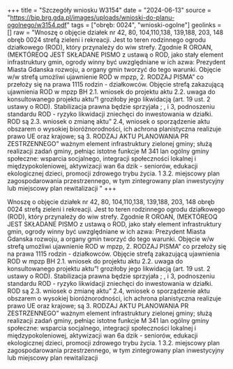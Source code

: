 +++
title = "Szczegóły wniosku W3154"
date = "2024-06-13"
source = "https://bip.brg.gda.pl/images/uploads/wnioski-do-planu-ogolnego/w3154.pdf"
tags = ["obręb: 0024", "wnioski-ogolne"]
geolinks = []
raw = "Wnoszę o objęcie działek nr 42, 80, 104,110,138, 139,188, 203, 148 obręb 0024 strefą zieleni i rekreacji. Jest to teren rodzinnego ogrodu działkowego (ROD), który przynależy do wiw strefy. Zgodnie R OROAN, (MEKTÓREOQ JEST SKŁADANE PISMO z ustawą o ROD, jako stały element infrastruktury gmin, ogrody winny być uwzględniane w ich azwa: Prezydent Miasta Gdanska rozwoju, a organy gmin tworzyć do tego warunki. Objęcie w/w strefą umożliwi ujawnienie ROD w mpzp, 2. RODZAJ PISMA” co przełoży się na prawa 1115 rodzin - działkowców. Objęcie strefą zakazującą ujawnienia ROD w mpzp BH 2.1. wniosek do projektu aktu  2.2. uwaga do konsultowanego projektu aktu”! groziłoby jego likwidacją (art. 19 ust. 2 ustawy o ROD). Stabilizacja prawna będzie sprzyjała  ; , i 3, podnoszeniu standardu ROD - ryzyko likwidacji zniechęci do inwestowania w działki. ROD są  2.3. wniosek o zmianę aktu” 2.4, wniosek o sporządzenie aktu obszarem o wysokiej bioróżnorodności, ich achrona planistyczna realizuje prawo UE oraz krajowe; są 3. RODZAJ AKTU PLANOWANIA PR ZESTRZENNEGO” ważnym element infrastruktury zielonej gminy; służą realizacji zadań gminy, pełniąc istotne funkcje M 341 lan ogólny gminy społeczne: wsparcia socjalnego, integracji społeczności lokalnej i międzypokoleniowej, aktywizacji wan 6a dzik - seniorów, edukacji ekologicznej dzieci, promocji zdrowego trybu życia. 1 3.2. miejscowy plan zagospodarowania przestrzennego, w tym zintegrowany plan inwestycyjny lub miejscowy plan rewitalizacji "
+++

Wnoszę o objęcie działek nr 42, 80, 104,110,138, 139,188, 203, 148 obręb 0024 strefą zieleni i
rekreacji. Jest to teren rodzinnego ogrodu działkowego (ROD), który przynależy do wiw strefy. Zgodnie
R OROAN, (MEKTÓREOQ JEST SKŁADANE PISMO z ustawą o ROD, jako stały element infrastruktury gmin, ogrody winny być uwzględniane w ich
azwa: Prezydent Miasta Gdanska rozwoju, a organy gmin tworzyć do tego warunki. Objęcie w/w strefą umożliwi ujawnienie ROD w mpzp,
2. RODZAJ PISMA” co przełoży się na prawa 1115 rodzin - działkowców. Objęcie strefą zakazującą ujawnienia ROD w mpzp
BH 2.1. wniosek do projektu aktu  2.2. uwaga do konsultowanego projektu aktu”! groziłoby jego likwidacją (art. 19 ust. 2 ustawy o ROD). Stabilizacja prawna będzie sprzyjała
 ; , i 3, podnoszeniu standardu ROD - ryzyko likwidacji zniechęci do inwestowania w działki. ROD są
 2.3. wniosek o zmianę aktu” 2.4, wniosek o sporządzenie aktu obszarem o wysokiej bioróżnorodności, ich achrona planistyczna realizuje prawo UE oraz krajowe; są
3. RODZAJ AKTU PLANOWANIA PR ZESTRZENNEGO” ważnym element infrastruktury zielonej gminy; służą realizacji zadań gminy, pełniąc istotne funkcje
M 341 lan ogólny gminy społeczne: wsparcia socjalnego, integracji społeczności lokalnej i międzypokoleniowej, aktywizacji
wan 6a dzik - seniorów, edukacji ekologicznej dzieci, promocji zdrowego trybu życia.
1 3.2. miejscowy plan zagospodarowania przestrzennego, w tym zintegrowany plan inwestycyjny lub
miejscowy plan rewitalizacji 


